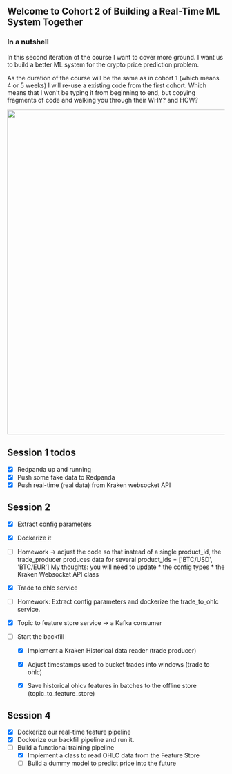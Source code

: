 ## Welcome to Cohort 2 of Building a Real-Time ML System Together

### In a nutshell

In this second iteration of the course I want to cover more ground. I want us to build a better
ML system for the crypto price prediction problem.

As the duration of the course will be the same as in cohort 1 (which means 4 or 5 weeks) I will re-use
a existing code from the first cohort. Which means that I won't be typing it from beginning to end, but copying fragments of code and walking you through their WHY? and HOW?

<div align="center">
    <img src="./media/ml_system_cohort_2.gif" width='750' />
</div>


## Session 1 todos


- [x] Redpanda up and running
- [x] Push some fake data to Redpanda
- [x] Push real-time (real data) from Kraken websocket API

## Session 2

- [x] Extract config parameters
- [x] Dockerize it
- [ ] Homework -> adjust the code so that instead of a single product_id, the trade_producer
produces data for several product_ids = ['BTC/USD', 'BTC/EUR']
    My thoughts: you will need to update
        * the config types
        * the Kraken Websocket API class


- [x] Trade to ohlc service
- [ ] Homework: Extract config parameters and dockerize the trade_to_ohlc service.

- [x] Topic to feature store service -> a Kafka consumer
- [ ] Start the backfill
    - [x] Implement a Kraken Historical data reader (trade producer)
    - [x] Adjust timestamps used to bucket trades into windows  (trade to ohlc)
    - [x] Save historical ohlcv features in batches to the offline store (topic_to_feature_store)


## Session 4
- [x] Dockerize our real-time feature pipeline
- [x] Dockerize our backfill pipeline and run it.
- [ ] Build a functional training pipeline
    - [x] Implement a class to read OHLC data from the Feature Store
    - [ ] Build a dummy model to predict price into the future